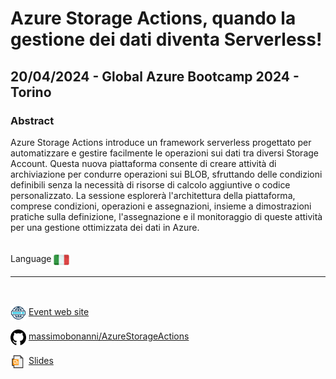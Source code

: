# Azure Storage Actions, quando la gestione dei dati diventa Serverless!
##  20/04/2024 - Global Azure Bootcamp 2024 - Torino
### Abstract 
Azure Storage Actions introduce un framework serverless progettato per automatizzare e gestire facilmente le operazioni sui dati tra diversi Storage Account. Questa nuova piattaforma consente di creare attività di archiviazione per condurre operazioni sui BLOB, sfruttando delle condizioni definibili senza la necessità di risorse di calcolo aggiuntive o codice personalizzato. La sessione esplorerà l'architettura della piattaforma, comprese condizioni, operazioni e assegnazioni, insieme a dimostrazioni pratiche sulla definizione, l'assegnazione e il monitoraggio di queste attività per una gestione ottimizzata dei dati in Azure.

<br/>
Language <img width="25" src="https://raw.githubusercontent.com/massimobonanni/massimobonanni/master/images/flagitaly.svg" style="vertical-align:middle">

<br/>

---
<br/>
<p>
<img width="25" src="https://raw.githubusercontent.com/massimobonanni/massimobonanni/master/images/eventwebsite.svg" style="vertical-align:middle"> 
<a href="https://globalazuretorino.welol.it/">Event web site</a>
</p>

<p>
<img width="25" src="https://raw.githubusercontent.com/massimobonanni/massimobonanni/master/images/github.svg" style="vertical-align:middle"> 
<a href="https://github.com/massimobonanni/AzureStorageActions" target="_blank">massimobonanni/AzureStorageActions</a>
</p>

<p>
<img width="25" src="https://raw.githubusercontent.com/massimobonanni/massimobonanni/master/images/slides.svg" style="vertical-align:middle"> 
<a href="https://github.com/azuremeetuptorino/global-azure-torino/blob/main/2024/Azure%20Storage%20Actions%20-%20quando%20la%20gestione%20dei%20dati%20diventa%20Serverless/Azure%20Storage%20Actions%20-%20quando%20la%20gestione%20dei%20dati%20diventa%20Serverless.pdf">Slides</a>
</p>